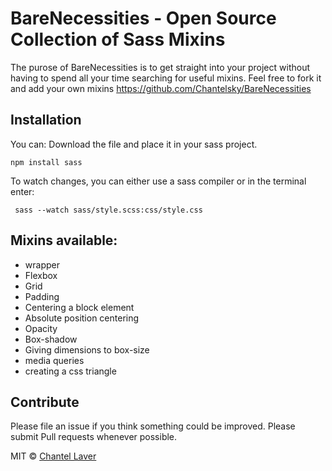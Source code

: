 # BareNecessities - Open Source Collection of Sass Mixins
The purose of BareNecessities is to get straight into your project without having to spend all your time searching for useful mixins.
Feel free to fork it and add your own mixins https://github.com/Chantelsky/BareNecessities

## Installation

You can:
Download the file and place it in your sass project.

```npm install sass```

To watch changes, you can either use a sass compiler or in the terminal enter:

``` sass --watch sass/style.scss:css/style.css```


## Mixins available:
* wrapper
* Flexbox
* Grid
* Padding
* Centering a block element
* Absolute position centering
* Opacity
* Box-shadow
* Giving dimensions to box-size
* media queries
* creating a css triangle

## Contribute
Please file an issue if you think something could be improved. Please submit Pull requests whenever possible.

MIT © [Chantel Laver]()
